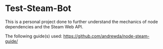 # Test-Steam-Bot

This is a personal project done to further understand the mechanics of node dependencies and the Steam Web API.

The following guide(s) used: https://github.com/andrewda/node-steam-guide/
